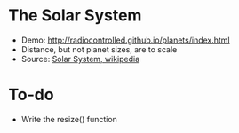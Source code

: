 # The Solar System

* Demo: <a href="http://radiocontrolled.github.io/planets/index.html">http://radiocontrolled.github.io/planets/index.html</a>
* Distance, but not planet sizes, are to scale
* Source: <a href="http://en.wikipedia.org/wiki/Solar_System">Solar System, wikipedia</a>

# To-do
* Write the resize() function
